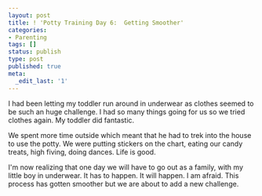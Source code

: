 ```yaml
---
layout: post
title: ! 'Potty Training Day 6:  Getting Smoother'
categories:
- Parenting
tags: []
status: publish
type: post
published: true
meta:
  _edit_last: '1'
---
```

I had been letting my toddler run around in underwear as clothes seemed to be such an huge challenge.  I had so many things going for us so we tried clothes again.  My toddler did fantastic.  

We spent more time outside which meant that he had to trek into the house to use the potty.  We were putting stickers on the chart, eating our candy treats, high fiving, doing dances.  Life is good.  

I'm now realizing that one day we will have to go out as a family, with my little boy in underwear.  It has to happen.  It will happen.  I am afraid.  This process has gotten smoother but we are about to add a new challenge.
